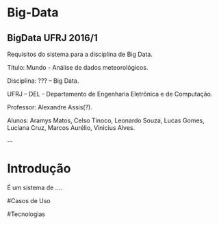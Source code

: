 # Big-Data
BigData UFRJ 2016/1  
--
Requisitos do sistema para a disciplina de Big Data.  

Título: Mundo - Análise de dados meteorológicos.  

Disciplina: ??? – Big Data.  

UFRJ – DEL - Departamento de Engenharia Eletrônica e de Computação.  

Professor: Alexandre Assis(?).  

Alunos: Aramys Matos, Celso Tinoco, Leonardo Souza, Lucas Gomes, Luciana Cruz, Marcos Aurélio, Vinicius Alves.  

--
# Introdução 
É um sistema de ....

#Casos de Uso


#Tecnologias
